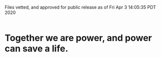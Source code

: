 Files vetted, and approved for public release as of Fri Apr  3 14:05:35 PDT 2020<br><br><h1>Together we are power, and power can save a life.</h1>
